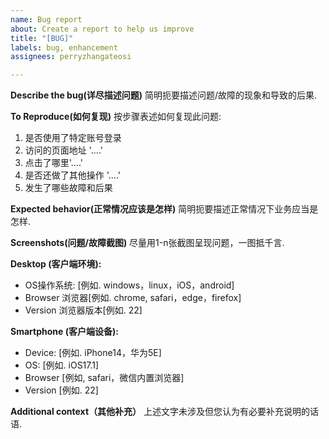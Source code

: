 ```yaml
---
name: Bug report
about: Create a report to help us improve
title: "[BUG]"
labels: bug, enhancement
assignees: perryzhangateosi

---
```


**Describe the bug(详尽描述问题)**
简明扼要描述问题/故障的现象和导致的后果.

**To Reproduce(如何复现)**
按步骤表述如何复现此问题:
1. 是否使用了特定账号登录
1. 访问的页面地址 '....'
2. 点击了哪里'....'
3. 是否还做了其他操作 '....'
4. 发生了哪些故障和后果

**Expected behavior(正常情况应该是怎样)**
简明扼要描述正常情况下业务应当是怎样.

**Screenshots(问题/故障截图)**
尽量用1-n张截图呈现问题，一图抵千言.

**Desktop (客户端环境):**
 - OS操作系统: [例如. windows，linux，iOS，android]
 - Browser 浏览器[例如. chrome, safari，edge，firefox]
 - Version 浏览器版本[例如. 22]

**Smartphone (客户端设备):**
 - Device: [例如. iPhone14，华为5E]
 - OS: [例如. iOS17.1]
 - Browser [例如, safari，微信内置浏览器]
 - Version [例如. 22]

**Additional context（其他补充）**
上述文字未涉及但您认为有必要补充说明的话语.
